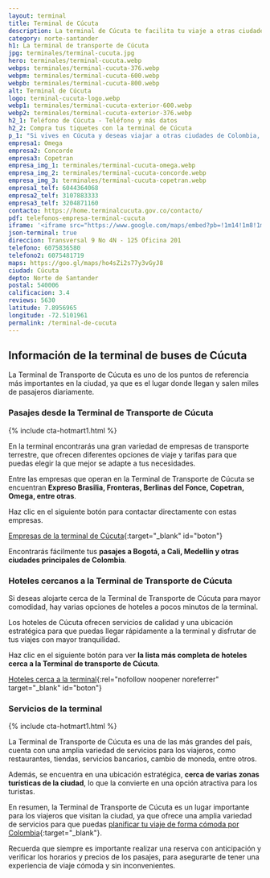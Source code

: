 ```yaml
---
layout: terminal
title: Terminal de Cúcuta
description: La terminal de Cúcuta te facilita tu viaje a otras ciudades de Colombia 🚌. Aquí encontrarás varias empresas que te transportarán a tu ciudad de destino
category: norte-santander
h1: La terminal de transporte de Cúcuta
jpg: terminales/terminal-cucuta.jpg
hero: terminales/terminal-cucuta.webp
webps: terminales/terminal-cucuta-376.webp
webpm: terminales/terminal-cucuta-600.webp
webpb: terminales/terminal-cucuta-800.webp
alt: Terminal de Cúcuta
logo: terminal-cucuta-logo.webp
webp1: terminales/terminal-cucuta-exterior-600.webp
webp2: terminales/terminal-cucuta-exterior-376.webp
h2_1: Teléfono de Cúcuta - Teléfono y más datos
h2_2: Compra tus tiquetes con la terminal de Cúcuta
p_1: "Si vives en Cúcuta y deseas viajar a otras ciudades de Colombia, aquí encontrarás varias empresas que te transportarán a tu ciudad de destino."
empresa1: Omega
empresa2: Concorde
empresa3: Copetran
empresa_img_1: terminales/terminal-cucuta-omega.webp
empresa_img_2: terminales/terminal-cucuta-concorde.webp
empresa_img_3: terminales/terminal-cucuta-copetran.webp
empresa1_telf: 6044364068
empresa2_telf: 3107883333
empresa3_telf: 3204871160
contacto: https://home.terminalcucuta.gov.co/contacto/
pdf: telefonos-empresa-terminal-cucuta
iframe: '<iframe src="https://www.google.com/maps/embed?pb=!1m14!1m8!1m3!1d3951.993980617109!2d-72.5080074!3d7.8956965!3m2!1i1024!2i768!4f13.1!3m3!1m2!1s0x8e6645707d69c31d%3A0x1e01d8744f37138f!2sTerminal%20de%20Transporte%20C%C3%BAcuta!5e0!3m2!1ses!2sco!4v1676661631070!5m2!1ses!2sco" width="100%" height="450" style="border:0;" allowfullscreen="" loading="lazy" referrerpolicy="no-referrer-when-downgrade"></iframe>'
json-terminal: true
direccion: Transversal 9 No 4N - 125 Oficina 201
telefono: 6075836580
telefono2: 6075481719
maps: https://goo.gl/maps/ho4sZi2s77y3vGyJ8
ciudad: Cúcuta
depto: Norte de Santander
postal: 540006
calificacion: 3.4
reviews: 5630
latitude: 7.8956965
longitude: -72.5101961
permalink: /terminal-de-cucuta
---
```

## Información de la terminal de buses de Cúcuta

La Terminal de Transporte de Cúcuta es uno de los puntos de referencia más importantes en la ciudad, ya que es el lugar donde llegan y salen miles de pasajeros diariamente.

### Pasajes desde la Terminal de Transporte de Cúcuta

{% include cta-hotmart1.html %}

En la terminal encontrarás una gran variedad de empresas de transporte terrestre, que ofrecen diferentes opciones de viaje y tarifas para que puedas elegir la que mejor se adapte a tus necesidades.

Entre las empresas que operan en la Terminal de Transporte de Cúcuta se encuentran **Expreso Brasilia, Fronteras, Berlinas del Fonce, Copetran, Omega, entre otras**.

Haz clic en el siguiente botón para contactar directamente con estas empresas.

[Empresas de la terminal de Cúcuta]({{page.url}}/{{page.pdf}}){:target="_blank" id="boton"}

Encontrarás fácilmente tus **pasajes a Bogotá, a Cali, Medellín y otras ciudades principales de Colombia**.

### Hoteles cercanos a la Terminal de Transporte de Cúcuta

Si deseas alojarte cerca de la Terminal de Transporte de Cúcuta para mayor comodidad, hay varias opciones de hoteles a pocos minutos de la terminal.

Los hoteles de Cúcuta ofrecen servicios de calidad y una ubicación estratégica para que puedas llegar rápidamente a la terminal y disfrutar de tus viajes con mayor tranquilidad.

Haz clic en el siguiente botón para ver **la lista más completa de hoteles cerca a la Terminal de transporte de Cúcuta**.

[Hoteles cerca a la terminal](https://www.google.com/maps/search/Hoteles/@7.8957132,-72.509331,17z/data=!3m1!4b1){:rel="nofollow noopener noreferrer" target="_blank" id="boton"}

### Servicios de la terminal

{% include cta-hotmart1.html %}

La Terminal de Transporte de Cúcuta es una de las más grandes del país, cuenta con una amplia variedad de servicios para los viajeros, como restaurantes, tiendas, servicios bancarios, cambio de moneda, entre otros.

Además, se encuentra en una ubicación estratégica, **cerca de varias zonas turísticas de la ciudad**, lo que la convierte en una opción atractiva para los turistas.

En resumen, la Terminal de Transporte de Cúcuta es un lugar importante para los viajeros que visitan la ciudad, ya que ofrece una amplia variedad de servicios para que puedas [planificar tu viaje de forma cómoda por Colombia]({{'blog/los-5-mejores-destinos-de-colombia-para-viajar-en-bus'|relative_url}}){:target="_blank"}.

Recuerda que siempre es importante realizar una reserva con anticipación y verificar los horarios y precios de los pasajes, para asegurarte de tener una experiencia de viaje cómoda y sin inconvenientes.
